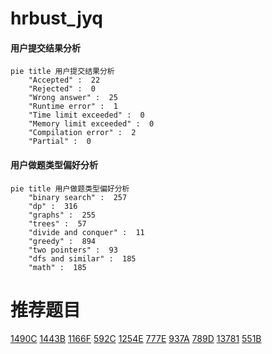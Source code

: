 # hrbust_jyq

<!-- tabs:start -->



#### **用户提交结果分析**

```mermaid
pie title 用户提交结果分析
    "Accepted" :  22
    "Rejected" :  0
    "Wrong answer" :  25
    "Runtime error" :  1
    "Time limit exceeded" :  0
    "Memory limit exceeded" :  0
    "Compilation error" :  2
    "Partial" :  0
```

#### **用户做题类型偏好分析**

```mermaid
pie title 用户做题类型偏好分析
    "binary search" :  257
    "dp" :  316
    "graphs" :  255
    "trees" :  57
    "divide and conquer" :  11
    "greedy" :  894
    "two pointers" :  93
    "dfs and similar" :  185
    "math" :  185
```



<!-- tabs:end -->
# 推荐题目
[1490C](https://codeforces.com/contest/1490/problem/C)
[1443B](https://codeforces.com/contest/1443/problem/B)
[1166F](https://codeforces.com/contest/1166/problem/F)
[592C](https://codeforces.com/contest/592/problem/C)
[1254E](https://codeforces.com/contest/1254/problem/E)
[777E](https://codeforces.com/contest/777/problem/E)
[937A](https://codeforces.com/contest/937/problem/A)
[789D](https://codeforces.com/contest/789/problem/D)
[13781](https://codeforces.com/contest/1378/problem/1)
[551B](https://codeforces.com/contest/551/problem/B)

